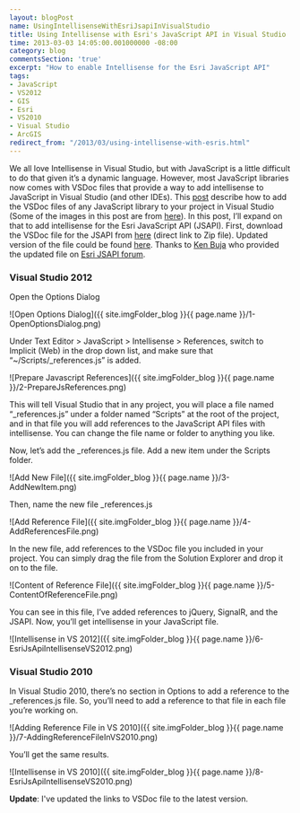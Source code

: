 ```yaml
---
layout: blogPost
name: UsingIntellisenseWithEsriJsapiInVisualStudio
title: Using Intellisense with Esri's JavaScript API in Visual Studio
time: 2013-03-03 14:05:00.001000000 -08:00
category: blog
commentsSection: 'true'
excerpt: "How to enable Intellisense for the Esri JavaScript API"
tags:
- JavaScript
- VS2012
- GIS
- Esri
- VS2010
- Visual Studio
- ArcGIS
redirect_from: "/2013/03/using-intellisense-with-esris.html"
---
```

We all love Intellisense in Visual Studio, but with JavaScript is a little difficult to do that given it’s a dynamic language. However, most JavaScript libraries now comes with VSDoc files that provide a way to add intellisense to JavaScript in Visual Studio (and other IDEs). 
This [post](http://blog.craigtp.co.uk/post/Javascript-jQuery-Intellisense-in-Visual-Studio-2012.aspx) describe how to add the VSDoc files of any JavaScript library to your project in Visual Studio (Some of the images in this post are from [here](http://blog.craigtp.co.uk/post/Javascript-jQuery-Intellisense-in-Visual-Studio-2012.aspx)). In this post, I’ll expand on that to add intellisense for the Esri JavaScript API (JSAPI). 
First, download the VSDoc file for the JSAPI from [here](http://help.arcgis.com/en/webapi/javascript/arcgis/jshelp/jsapi_vsdoc12_v33.zip) (direct link to Zip file). Updated version of the file could be found [here](http://help.arcgis.com/en/webapi/javascript/arcgis/jsapi/#api_codeassist). 
Thanks to <span class="usertitle">[Ken Buja](http://forums.arcgis.com/members/1411-kenbuja) who provided the updated file on [Esri JSAPI forum](http://forums.arcgis.com/threads/78957-Is-the-VSDoc-for-JSAPI-Up-to-Date).</span>

### Visual Studio 2012
Open the Options Dialog  

![Open Options Dialog]({{ site.imgFolder_blog }}{{ page.name }}/1-OpenOptionsDialog.png)  

Under Text Editor &gt; JavaScript &gt; Intellisense &gt; References, switch to Implicit (Web) in the drop down list, and make sure that “~/Scripts/_references.js” is added. 

![Prepare Javascript References]({{ site.imgFolder_blog }}{{ page.name }}/2-PrepareJsReferences.png)  

This will tell Visual Studio that in any project, you will place a file named “_references.js” under a folder named “Scripts” at the root of the project, and in that file you will add references to the JavaScript API files with intellisense. You can change the file name or folder to anything you like. 

Now, let’s add the _references.js file. Add a new item under the Scripts folder. 

![Add New File]({{ site.imgFolder_blog }}{{ page.name }}/3-AddNewItem.png)  

Then, name the new file _references.js 

![Add Reference File]({{ site.imgFolder_blog }}{{ page.name }}/4-AddReferencesFile.png)  

In the new file, add references to the VSDoc file you included in your project. You can simply drag the file from the Solution Explorer and drop it on to the file. 

![Content of Reference File]({{ site.imgFolder_blog }}{{ page.name }}/5-ContentOfReferenceFile.png)  

You can see in this file, I’ve added references to jQuery, SignalR, and the JSAPI. 
Now, you’ll get intellisense in your JavaScript file. 

![Intellisense in VS 2012]({{ site.imgFolder_blog }}{{ page.name }}/6-EsriJsApiIntellisenseVS2012.png)  

### Visual Studio 2010
In Visual Studio 2010, there’s no section in Options to add a reference to the _references.js file. So, you’ll need to add a reference to that file in each file you’re working on. 

![Adding Reference File in VS 2010]({{ site.imgFolder_blog }}{{ page.name }}/7-AddingReferenceFileInVS2010.png)  

You’ll get the same results.        

![Intellisense in VS 2010]({{ site.imgFolder_blog }}{{ page.name }}/8-EsriJsApiIntellisenseVS2010.png)  

**Update**: I've updated the links to VSDoc file to the latest version.
  